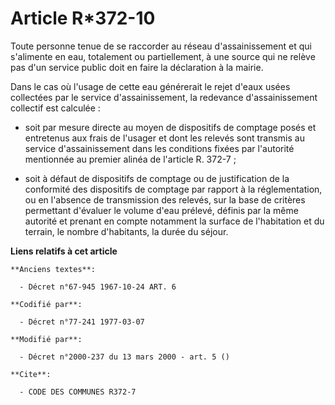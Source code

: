 # Article R*372-10

Toute personne tenue de se raccorder au réseau d'assainissement et qui s'alimente en eau, totalement ou partiellement, à une
source qui ne relève pas d'un service public doit en faire la déclaration à la mairie.

Dans le cas où l'usage de cette eau générerait le rejet d'eaux usées collectées par le service d'assainissement, la redevance
d'assainissement collectif est calculée :

- soit par mesure directe au moyen de dispositifs de comptage posés et entretenus aux frais de l'usager et dont les relevés
sont transmis au service d'assainissement dans les conditions fixées par l'autorité mentionnée au premier alinéa de l'article
R. 372-7 ;

- soit à défaut de dispositifs de comptage ou de justification de la conformité des dispositifs de comptage par rapport à la
réglementation, ou en l'absence de transmission des relevés, sur la base de critères permettant d'évaluer le volume d'eau
prélevé, définis par la même autorité et prenant en compte notamment la surface de l'habitation et du terrain, le nombre
d'habitants, la durée du séjour.

**Liens relatifs à cet article**

	**Anciens textes**:

	  - Décret n°67-945 1967-10-24 ART. 6

	**Codifié par**:

	  - Décret n°77-241 1977-03-07

	**Modifié par**:

	  - Décret n°2000-237 du 13 mars 2000 - art. 5 ()

	**Cite**:

	  - CODE DES COMMUNES R372-7
